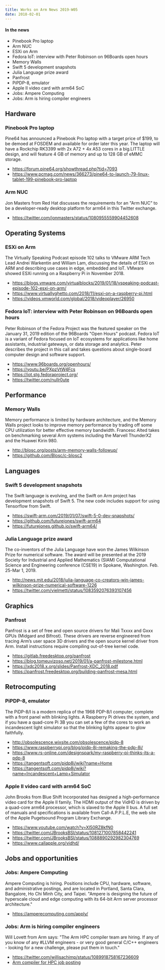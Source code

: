 ```yaml
---
title: Works on Arm News 2019-W05
date: 2018-02-01
---
```


#### In the news

* Pinebook Pro laptop
* Arm NUC 
* ESXi on Arm
* Fedora IoT: interview with Peter Robinson on 96Boards open hours
* Memory Walls 
* Swift 5 development snapshots
* Julia Language prize award
* Panfrost 
* PiPDP-8, emulator
* Apple II video card with arm64 SoC 
* Jobs: Ampere Computing 
* Jobs: Arm is hiring compiler engineers

## Hardware

### Pinebook Pro laptop

Pine64 has announced a Pinebook Pro laptop with a target price of $199,
to be demoed at FOSDEM and available for order later this year. The laptop
will have a Rockchip RK3399 with 2x A72 + 4x A53 cores in a big.LITTLE 
design, and will feature 4 GB of memory and up to 128 GB of eMMC storage.

* https://forum.pine64.org/showthread.php?tid=7093
* https://www.pcmag.com/news/366273/pine64-to-launch-79-linux-tablet-199-pinebook-pro-laptop

### Arm NUC 

Jon Masters from Red Hat discusses the requirements for
an "Arm NUC" to be a developer-ready desktop platform for
arm64 in this Twitter exchange.

* https://twitter.com/jonmasters/status/1080955559904452608

## Operating Systems

### ESXi on Arm

The Virtually Speaking Podcast episode 102 talks to VMware ARM
Tech Lead Andrei Warkentin and William Lam, discussing the details
of ESXi on ARM and describing use cases in edge, embedded and IoT.
VMware showed ESXi running on a Raspberry Pi in November 2018.

* https://blogs.vmware.com/virtualblocks/2019/01/18/vspeaking-podcast-episode-102-esxi-on-arm/
* https://www.virtuallyghetto.com/2018/11/esxi-on-a-raspberry-pi.html
* https://videos.vmworld.com/global/2018/videoplayer/26950

### Fedora IoT: interview with Peter Robinson on 96Boards open hours

Peter Robinson of the Fedora Project was the featured speaker on
the January 31, 2019 edition of the 96Boards "Open Hours" podcast.
Fedora IoT is a variant of Fedora focused on IoT ecosystems for
applications like home assistants, industrial gateways, or data
storage and analytics.  Peter describes the project in this call
and takes questions about single-board computer design and software
support.

* https://www.96boards.org/openhours/
* https://youtu.be/PXpzVtW4Fcs
* https://iot.stg.fedoraproject.org/
* https://twitter.com/nullr0ute

## Performance

### Memory Walls 

Memory performance is limited by hardware architecture, and the
Memory Walls project looks to improve memory performance by trading
off some CPU utilization for better effective memory bandwidth.
Francesc Alted takes on benchmarking several Arm systems including
the Marvell ThunderX2 and the Huawei Kirin 980.

* http://blosc.org/posts/arm-memory-walls-followup/
* https://github.com/Blosc/c-blosc2

## Languages

### Swift 5 development snapshots

The Swift language is evolving, and the Swift on Arm project
has development snapshots of Swift 5. The new code includes
support for using Tensorflow from Swift.
    
* https://swift-arm.com/2019/01/07/swift-5-0-dev-snapshots/
* https://github.com/futurejones/swift-arm64
* https://futurejones.github.io/swift-arm64/

### Julia Language prize award

The co-inventors of the Julia Language have won the James Wilkinson
Prize for numerical software.  The award will be presented at the
2019 Society for Industrial and Applied Mathematics (SIAM) Computational
Science and Engineering conference (CSE19) in Spokane, Washington.
Feb. 25-Mar 1, 2019.

* http://news.mit.edu/2018/julia-language-co-creators-win-james-wilkinson-prize-numerical-software-1226
* https://twitter.com/vielmetti/status/1083592076393107456

## Graphics

### Panfrost 

Panfrost is a set of free and open source drivers for Mali Txxxx
and Gxxx GPUs (Midgard and Bifrost). These drivers are
reverse engineered from tracing Arm’s user space 3D
drivers and the open source kernel driver from Arm.
Install instructions require compiling out-of-tree kernel code.

* https://gitlab.freedesktop.org/panfrost
* https://blog.tomeuvizoso.net/2019/01/a-panfrost-milestone.html
* https://xdc2018.x.org/slides/Panfrost-XDC_2018.pdf
* https://panfrost.freedesktop.org/building-panfrost-mesa.html

## Retrocomputing

### PiPDP-8, emulator

The PiDP-8/I is a modern replica of the 1968 PDP-8/I computer,
complete with a front panel with blinking lights. A Raspberry
Pi drives the system, and if you have a quad-core Pi 3B you can
set a few of the cores to work an incandescent light simulator
so that the blinking lights appear to glow faithfully.

* http://obsolescence.wixsite.com/obsolescence/pidp-8
* https://www.raspberrypi.org/blog/pidp-8i-remaking-the-pdp-8i/
* https://www.rs-online.com/designspark/my-raspberry-pi-thinks-its-a-pdp-8
* https://tangentsoft.com/pidp8i/wiki?name=Home
* https://tangentsoft.com/pidp8i/wiki?name=Incandescent+Lamp+Simulator

### Apple II video card with arm64 SoC 

John Brooks from Blue Shift Incorporated has designed a high-performance
video card for the Apple II family. The HDMI output of the VidHD
is driven by a quad-core arm64 processor, which is slaved to the
Apple II bus. A full set of manuals and specifications is available
from Call-A.P.P.L.E, the web site of the Apple Pugetsound Program
Library Exchange.

* https://www.youtube.com/watch?v=Xl50RZ8kfN0
* https://twitter.com/JBrooksBSI/status/1081271007858442241
* https://twitter.com/JBrooksBSI/status/1088890292982304769
* https://www.callapple.org/vidhd/

## Jobs and opportunities

### Jobs: Ampere Computing 

Ampere Computing is hiring. Positions include CPU, hardware,
software, and administrative postings, and are located in
Portland, Santa Clara, Bangalore, Ho Chi Minh City, and Taipei.
"Ampere is designing the future of hyperscale cloud and edge 
computing with its 64-bit Arm server processor architecture."

* https://amperecomputing.com/apply/

### Jobs: Arm is hiring compiler engineers

Will Lovett from Arm says: "The Arm HPC compiler team are hiring.
If any of you know of any #LLVM engineers - or very good general
C/C++ engineers - looking for a new challenge, please put them in
touch."

* https://twitter.com/willisachimp/status/1089918758167236609
* [Arm compiler for HPC job posting](https://careers.peopleclick.com/careerscp/client_arm/external/jobDetails.do?functionName=getJobDetail&jobPostId=40150&localeCode=en-us)
